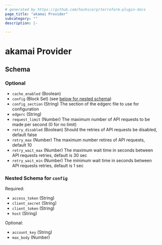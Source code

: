 ```yaml
---
# generated by https://github.com/hashicorp/terraform-plugin-docs
page_title: "akamai Provider"
subcategory: ""
description: |-
  
---
```


# akamai Provider





<!-- schema generated by tfplugindocs -->
## Schema

### Optional

- `cache_enabled` (Boolean)
- `config` (Block Set) (see [below for nested schema](#nestedblock--config))
- `config_section` (String) The section of the edgerc file to use for configuration
- `edgerc` (String)
- `request_limit` (Number) The maximum number of API requests to be made per second (0 for no limit)
- `retry_disabled` (Boolean) Should the retries of API requests be disabled, default false
- `retry_max` (Number) The maximum number retires of API requests, default 10
- `retry_wait_max` (Number) The maximum wait time in seconds between API requests retries, default is 30 sec
- `retry_wait_min` (Number) The minimum wait time in seconds between API requests retries, default is 1 sec

<a id="nestedblock--config"></a>
### Nested Schema for `config`

Required:

- `access_token` (String)
- `client_secret` (String)
- `client_token` (String)
- `host` (String)

Optional:

- `account_key` (String)
- `max_body` (Number)
